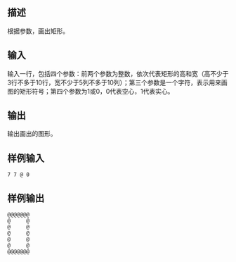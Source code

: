## 描述


根据参数，画出矩形。

## 输入


输入一行，包括四个参数：前两个参数为整数，依次代表矩形的高和宽（高不少于3行不多于10行，宽不少于5列不多于10列）；第三个参数是一个字符，表示用来画图的矩形符号；第四个参数为1或0，0代表空心，1代表实心。

## 输出


输出画出的图形。

## 样例输入


```
7 7 @ 0
```


## 样例输出


```
@@@@@@@
@     @
@     @
@     @
@     @
@     @
@@@@@@@
```


